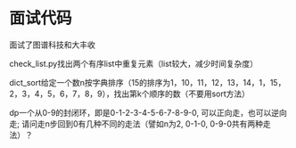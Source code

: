 # 面试代码
面试了图谱科技和大丰收

check_list.py找出两个有序list中重复元素（list较大，减少时间复杂度）

dict_sort给定一个数n按字典排序（15的排序为1，10，11，12，13，14，1，15，2，3，4，5，6，7，8，9），找出第k个顺序的数（不要用sort方法）

dp一个从0-9的封闭环，即是0-1-2-3-4-5-6-7-8-9-0, 可以正向走，也可以逆向走; 请问走n步回到0有几种不同的走法（譬如n为2, 0-1-0, 0-9-0共有两种走法）？
